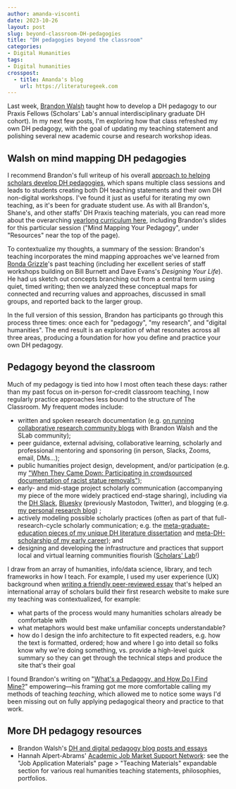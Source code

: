 ```yaml
---
author: amanda-visconti
date: 2023-10-26
layout: post
slug: beyond-classroom-DH-pedagogies
title: "DH pedagogies beyond the classroom"
categories:
- Digital Humanities
tags:
- Digital humanities
crosspost:
  - title: Amanda's blog
    url: https://literaturegeek.com
---
```


Last week, [Brandon Walsh](https://scholarslab.lib.virginia.edu/people/brandon-walsh/) taught how to develop a DH pedagogy to our Praxis Fellows (Scholars' Lab's annual interdisciplinary graduate DH cohort). In my next few posts, I'm exploring how that class refreshed my own DH pedagogy, with the goal of updating my teaching statement and polishing several new academic course and research workshop ideas.

## Walsh on mind mapping DH pedagogies
I recommend Brandon's full writeup of his overall [approach to helping scholars develop DH pedagogies](https://scholarslab.lib.virginia.edu/blog/a-praxis-oriented-introduction-to-digital-pedagogy/), which spans multiple class sessions and leads to students creating both DH teaching statements and their own DH non-digital workshops. I've found it just as useful for iterating my own teaching, as it's been for graduate student use. As with all Brandon's, Shane's, and other staffs' DH Praxis teaching materials, you can read more about the overarching [yearlong curriculum here](https://praxis.scholarslab.org/curriculum/2023-2024/), including Brandon's slides for this particular session ("Mind Mapping Your Pedagogy", under "Resources" near the top of the page).

To contextualize my thoughts, a summary of the session: Brandon's teaching incorporates the mind mapping approaches we've learned from [Ronda Grizzle](https://scholarslab.lib.virginia.edu/people/ronda-grizzle/)'s past teaching (including her excellent series of staff workshops building on Bill Burnett and Dave Evans's *Designing Your Life*). He had us sketch out concepts branching out from a central term using quiet, timed writing; then we analyzed these conceptual maps for connected and recurring values and approaches, discussed in small groups, and reported back to the larger group. 

In the full version of this session, Brandon has participants go through this process three times: once each for "pedagogy", "my research", and "digital humanities". The end result is an exploration of what resonates across all three areas, producing a foundation for how you define and practice your own DH pedagogy. 

## Pedagogy beyond the classroom
Much of my pedagogy is tied into how I most often teach these days: rather than my past focus on in-person for-credit classroom teaching, I now regularly practice approaches less bound to the structure of The Classroom. My frequent modes include:
- written and spoken research documentation (e.g. [on running collaborative research community blogs](https://programminghistorian.org/en/lessons/collaborative-blog-with-jekyll-github) with Brandon Walsh and the SLab community);
- peer guidance, external advising, collaborative learning, scholarly and professional mentoring and sponsoring (in person, Slacks, Zooms, email, DMs...);
- public humanities project design, development, and/or participation (e.g. my ["When They Came Down: Participating in crowdsourced documentation of racist statue removals"](https://scholarslab.lib.virginia.edu/blog/participating-in-statue-removal-history-crowdsourcing/)); 
- early- and mid-stage project scholarly communication (accompanying my piece of the more widely practiced end-stage sharing), including via the [DH Slack](https://tinyurl.com/DHSlack), [Bluesky](https://bsky.app/profile/literaturegeek.bsky.social) (previously Mastodon, Twitter), and blogging (e.g. [my personal research blog](https://literaturegeek.com/)) ; 
- actively modeling possible scholarly practices (often as part of that full-research-cycle scholarly communication; e.g. the [meta-graduate-education pieces of my unique DH literature dissertation](http://literaturegeek.com/tag/dissertation) and [meta-DH-scholarship of my early career](http://literaturegeek.com/tag/purdue-dh)); and 
- designing and developing the infrastructure and practices that support local and virtual learning communities flourish ([Scholars' Lab](https://scholarslab.lib.virginia.edu/)!)

I draw from an array of humanities, info/data science, library, and tech frameworks in how I teach. For example, I used my user experience (UX) background when [writing a friendly peer-reviewed essay](https://programminghistorian.org/en/lessons/building-static-sites-with-jekyll-github-pages) that's helped an international array of scholars build their first research website to make sure my teaching was contextualized, for example:
* what parts of the process would many humanities scholars already be comfortable with
* what metaphors would best make unfamiliar concepts understandable? 
* how do I design the info architecture to fit expected readers, e.g. how the text is formatted, ordered; how and where I go into detail so folks know why we're doing something, vs. provide a high-level quick summary so they can get through the technical steps and produce the site that's their goal

I found Brandon's writing on "[What's a Pedagogy, and How Do I Find Mine?](https://scholarslab.lib.virginia.edu/blog/whats-a-pedagogy-and-how-do-i-find-mine/)" empowering—his framing got me more comfortable calling my methods of teaching *teaching*, which allowed me to notice some ways I'd been missing out on fully applying pedagogical theory and practice to that work. 

## More DH pedagogy resources
* Brandon Walsh's [DH and digital pedagogy blog posts and essays](https://walshbr.com/tag/pedagogy/) 
* Hannah Alpert-Abrams' [Academic Job Market Support Network](https://hcommons.org/groups/academic-job-market-support-network/docs/): see the "Job Application Materials" page > "Teaching Materials" expandable section for various real humanities teaching statements, philosophies, portfolios.